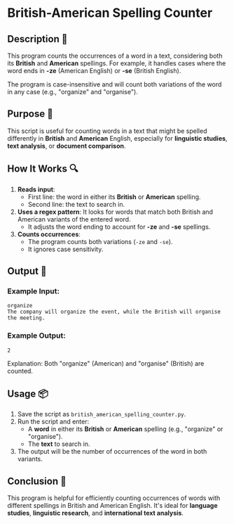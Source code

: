 # British-American Spelling Counter

## Description 📝

This program counts the occurrences of a word in a text, considering both its **British** and **American** spellings.
For example, it handles cases where the word ends in **-ze** (American English) or **-se** (British English).

The program is case-insensitive and will count both variations of the word in any case (e.g., "organize" and "organise").

## Purpose 🎯

This script is useful for counting words in a text that might be spelled differently in **British** and **American** English, especially for **linguistic studies**, **text analysis**, or **document comparison**.

## How It Works 🔍

1. **Reads input**:
    - First line: the word in either its **British** or **American** spelling.
    - Second line: the text to search in.
2. **Uses a regex pattern**: It looks for words that match both British and American variants of the entered word.
    - It adjusts the word ending to account for **-ze** and **-se** spellings.
3. **Counts occurrences**:
    - The program counts both variations (`-ze` and `-se`).
    - It ignores case sensitivity.

## Output 📜

### Example Input:

```text
organize
The company will organize the event, while the British will organise the meeting.
```

### Example Output:

```text
2
```

Explanation: Both "organize" (American) and "organise" (British) are counted.

## Usage 📦

1. Save the script as `british_american_spelling_counter.py`.
2. Run the script and enter:
    - A **word** in either its **British** or **American** spelling (e.g., "organize" or "organise").
    - The **text** to search in.
3. The output will be the number of occurrences of the word in both variants.

## Conclusion 🚀

This program is helpful for efficiently counting occurrences of words with different spellings in British and American English.
It's ideal for **language studies**, **linguistic research**, and **international text analysis**.
